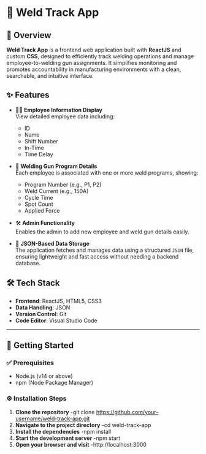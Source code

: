 # 🔧 Weld Track App

## 📌 Overview

**Weld Track App** is a frontend web application built with **ReactJS** and custom **CSS**, designed to efficiently track welding operations and manage employee-to-welding gun assignments. It simplifies monitoring and promotes accountability in manufacturing environments with a clean, searchable, and intuitive interface.

## ✨ Features

- 🧑‍🏭 **Employee Information Display**  
  View detailed employee data including:
  - ID  
  - Name  
  - Shift Number  
  - In-Time  
  - Time Delay  

- 🔧 **Welding Gun Program Details**  
  Each employee is associated with one or more weld programs, showing:
  - Program Number (e.g., P1, P2)  
  - Weld Current (e.g., 150A)  
  - Cycle Time  
  - Spot Count  
  - Applied Force  

- 🛠️ **Admin Functionality**  
  Enables the admin to add new employee and weld gun details easily.

- 📁 **JSON-Based Data Storage**  
  The application fetches and manages data using a structured `JSON` file, ensuring lightweight and fast access without needing a backend database.


## 🛠️ Tech Stack

- **Frontend**: ReactJS, HTML5, CSS3  
- **Data Handling**: JSON  
- **Version Control**: Git  
- **Code Editor**: Visual Studio Code  

---

## 🚀 Getting Started

### ✅ Prerequisites

- Node.js (v14 or above)  
- npm (Node Package Manager)  

### ⚙️ Installation Steps

1. **Clone the repository**
   -git clone https://github.com/your-username/weld-track-app.git
2. **Navigate to the project directory**
  -cd weld-track-app
3. **Install the dependencies**
   -npm install
4. **Start the development server**
  -npm start
5. **Open your browser and visit**
   -http://localhost:3000
